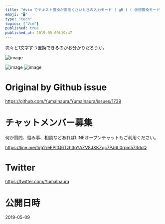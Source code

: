 ```yaml
---
title: "#vim でテキスト置換が面倒くさいときの入力モード ( gR ) ( 仮想置換モード )"
emoji: "🖥"
type: "tech"
topics: ["Vim"]
published: true
published_at: 2019-05-09t19:47
---
```


次々と1文字ずつ置換できるのがお分かりだろうか。

![image](https://user-images.githubusercontent.com/13635059/57439590-4b3ac080-7281-11e9-93ff-0b5ecba48ec0.png)

![image](https://user-images.githubusercontent.com/13635059/57439594-4d048400-7281-11e9-8c4a-40cea572b983.png)
![image](https://user-images.githubusercontent.com/13635059/57439592-4bd35700-7281-11e9-8ba6-ebb037fbf3cd.png)


# Original by Github issue

https://github.com/YumaInaura/YumaInaura/issues/1739








<!-- Update From Qiita API -->

# チャットメンバー募集


何か質問、悩み事、相談などあればLINEオープンチャットもご利用ください。

https://line.me/ti/g2/eEPltQ6Tzh3pYAZV8JXKZqc7PJ6L0rpm573dcQ





# Twitter


https://twitter.com/YumaInaura


<!-- Update From Qiita API -->



# 公開日時

2019-05-09
